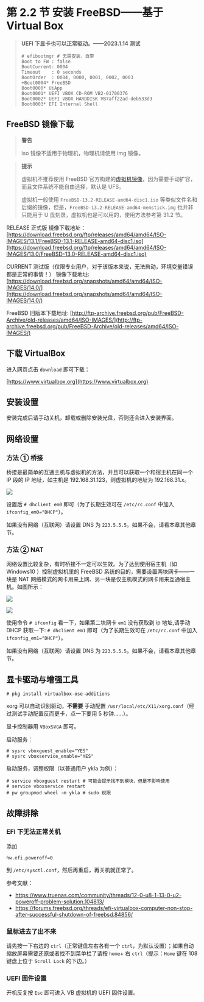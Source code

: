 # 第 2.2 节 安装 FreeBSD——基于 Virtual Box

> **UEFI 下显卡也可以正常驱动。——2023.1.14 测试**
>
> ```shell
> # efibootmgr # 无需安装，自带
> Boot to FW : false
> BootCurrent: 0004
> Timeout    : 0 seconds
> BootOrder  : 0004, 0000, 0001, 0002, 0003
> +Boot0004* FreeBSD
> Boot0000* UiApp
> Boot0001* UEFI VBOX CD-ROM VB2-01700376
> Boot0002* UEFI VBOX HARDDISK VB7aff22ad-deb533d3
> Boot0003* EFI Internal Shell
> ```

## FreeBSD 镜像下载

> **警告**
>
> iso 镜像不适用于物理机，物理机请使用 img 镜像。


>**提示**
>
>虚拟机不推荐使用 FreeBSD 官方构建的[虚拟机镜像](https://download.freebsd.org/releases/VM-IMAGES/13.2-RELEASE/amd64/Latest/)，因为需要手动扩容，而且文件系统不能自由选择，默认是 UFS。
>
>虚拟机一般使用 `FreeBSD-13.2-RELEASE-amd64-disc1.iso` 等类似文件名和后缀的镜像，但是，`FreeBSD-13.2-RELEASE-amd64-memstick.img` 也并非只能用于 U 盘刻录，虚拟机也是可以用的，使用方法参考第 31.2 节。

RELEASE 正式版 镜像下载地址：[https://download.freebsd.org/ftp/releases/amd64/amd64/ISO-IMAGES/13.1/FreeBSD-13.1-RELEASE-amd64-disc1.iso](https://download.freebsd.org/ftp/releases/amd64/amd64/ISO-IMAGES/13.0/FreeBSD-13.0-RELEASE-amd64-disc1.iso)

CURRENT 测试版（仅限专业用户，对于该版本来说，无法启动，环境变量错误都是正常的事情！） 镜像下载地址: [https://download.freebsd.org/snapshots/amd64/amd64/ISO-IMAGES/14.0/](https://download.freebsd.org/snapshots/amd64/amd64/ISO-IMAGES/14.0/)

FreeBSD 旧版本下载地址: [http://ftp-archive.freebsd.org/pub/FreeBSD-Archive/old-releases/amd64/ISO-IMAGES/](http://ftp-archive.freebsd.org/pub/FreeBSD-Archive/old-releases/amd64/ISO-IMAGES/)



## 下载 VirtualBox

进入网页点击 `download` 即可下载：

[https://www.virtualbox.org](https://www.virtualbox.org)

## 安装设置

安装完成后请手动关机，卸载或删除安装光盘，否则还会进入安装界面。

## 网络设置

### 方法 ① 桥接

桥接是最简单的互通主机与虚拟机的方法，并且可以获取一个和宿主机在同一个 IP 段的 IP 地址，如主机是 192.168.31.123，则虚拟机的地址为 192.168.31.x。

![](../.gitbook/assets/VBbridge.png)

设置后 `# dhclient em0` 即可（为了长期生效可在 `/etc/rc.conf` 中加入 `ifconfig_em0="DHCP"`）。

如果没有网络（互联网）请设置 DNS 为 `223.5.5.5`。如果不会，请看本章其他章节。

### 方法 ② NAT

网络设置比较复杂，有时桥接不一定可以生效。为了达到使用宿主机（如 Windows10 ）控制虚拟机里的 FreeBSD 系统的目的，需要设置两块网卡——一块是 NAT 网络模式的网卡用来上网、另一块是仅主机模式的网卡用来互通宿主机。如图所示：

![](../.gitbook/assets/QQ图片20211231155133.png)

![](../.gitbook/assets/QQ图片20211231155139.png)

使用命令 `# ifconfig` 看一下，如果第二块网卡 `em1` 没有获取到 ip 地址,请手动 DHCP 获取一下: `# dhclient em1` 即可（为了长期生效可在 `/etc/rc.conf` 中加入 `ifconfig_em1="DHCP"`）。

如果没有网络（互联网）请设置 DNS 为 `223.5.5.5`。如果不会，请看本章其他章节。

## 显卡驱动与增强工具

```shell
# pkg install virtualbox-ose-additions
```

xorg 可以自动识别驱动，**不需要** 手动配置 `/usr/local/etc/X11/xorg.conf`（经过测试手动配置反而更卡，点一下要用 5 秒钟……）。

显卡控制器用 `VBoxSVGA` 即可。

启动服务：

```shell
# sysrc vboxguest_enable="YES"
# sysrc vboxservice_enable="YES"
```

启动服务，调整权限（以普通用户 ykla 为例）：

```shell
# service vboxguest restart # 可能会提示找不到模块，但是不影响使用
# service vboxservice restart
# pw groupmod wheel -m ykla # sudo 权限
```

## 故障排除

### EFI 下无法正常关机

添加

```shell
hw.efi.poweroff=0
```

到 `/etc/sysctl.conf`，然后再重启，再关机就正常了。

参考文献：

- <https://www.truenas.com/community/threads/12-0-u8-1-13-0-u2-poweroff-problem-solution.104813/>
- <https://forums.freebsd.org/threads/efi-virtualbox-computer-non-stop-after-successful-shutdown-of-freebsd.84856/>

### 鼠标进去了出不来

请先按一下右边的 `ctrl`（正常键盘左右各有一个 `ctrl`，为默认设置）；如果自动缩放屏幕需要还原或者找不到菜单栏了请按 `home`+ 右 `ctrl`（提示：`Home` 键在 108 键盘上位于 `Scroll Lock` 的下边。）

### UEFI 固件设置

开机反复按 `Esc` 即可进入 VB 虚拟机的 UEFI 固件设置。

